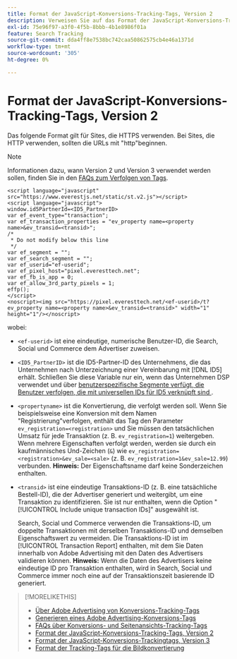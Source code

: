 ```yaml
---
title: Format der JavaScript-Konversions-Tracking-Tags, Version 2
description: Verweisen Sie auf das Format der JavaScript-Konversions-Trackingtags, Version 2.
exl-id: 75e96f97-a3f0-4f5b-8bbb-4b1e8986f01a
feature: Search Tracking
source-git-commit: dda4ff8e7538bc742caa50862575cb4e46a1371d
workflow-type: tm+mt
source-wordcount: '305'
ht-degree: 0%

---
```


# Format der JavaScript-Konversions-Tracking-Tags, Version 2

Das folgende Format gilt für Sites, die HTTPS verwenden. Bei Sites, die HTTP verwenden, sollten die URLs mit &quot;http&quot;beginnen.

>[!NOTE]
>
>Informationen dazu, wann Version 2 und Version 3 verwendet werden sollen, finden Sie in den [FAQs zum Verfolgen von Tags](/help/search-social-commerce/tracking/faqs-conversion-page-view-tracking-tags.md).

```
<script language="javascript" src="https://www.everestjs.net/static/st.v2.js"></script>
<script language="javascript">
window.id5PartnerId=<ID5_PartnerID>
var ef_event_type="transaction";
var ef_transaction_properties = "ev_property name=<property name>&ev_transid=<transid>";
/*
 * Do not modify below this line
 */
var ef_segment = "";
var ef_search_segment = "";
var ef_userid="ef-userid";
var ef_pixel_host="pixel.everesttech.net";
var ef_fb_is_app = 0;
var ef_allow_3rd_party_pixels = 1;
effp();
</script>
<noscript><img src="https://pixel.everesttech.net/<ef-userid>/t?ev_property name=<property name>&ev_transid=<transid>" width="1" height="1"/></noscript>
```

wobei:

* `<ef-userid>` ist eine eindeutige, numerische Benutzer-ID, die Search, Social und Commerce dem Advertiser zuweisen.

* `<ID5_PartnerID>` ist die ID5-Partner-ID des Unternehmens, die das Unternehmen nach Unterzeichnung einer Vereinbarung mit [!DNL ID5] erhält. Schließen Sie diese Variable nur ein, wenn das Unternehmen DSP verwendet und über [benutzerspezifische Segmente verfügt, die Benutzer verfolgen, die mit universellen IDs für ID5 verknüpft sind ](/help/dsp/audiences/universal-ids.md).

* `<propertyname>` ist die Konvertierung, die verfolgt werden soll. Wenn Sie beispielsweise eine Konversion mit dem Namen &quot;Registrierung&quot;verfolgen, enthält das Tag den Parameter `ev_registration=<registration>` und Sie müssen den tatsächlichen Umsatz für jede Transaktion (z. B. `ev_registration=1`) weitergeben. Wenn mehrere Eigenschaften verfolgt werden, werden sie durch ein kaufmännisches Und-Zeichen (`&`) wie `ev_registration=<registration>&ev_sale=<sale>` (z. B. `ev_registration=1&ev_sale=12.99`) verbunden. **Hinweis:** Der Eigenschaftsname darf keine Sonderzeichen enthalten.

* `<transid>` ist eine eindeutige Transaktions-ID (z. B. eine tatsächliche Bestell-ID), die der Advertiser generiert und weitergibt, um eine Transaktion zu identifizieren. Sie ist nur enthalten, wenn die Option &quot;[!UICONTROL Include unique transaction IDs]&quot; ausgewählt ist.

  Search, Social und Commerce verwenden die Transaktions-ID, um doppelte Transaktionen mit derselben Transaktions-ID und demselben Eigenschaftswert zu vermeiden. Die Transaktions-ID ist im [!UICONTROL Transaction Report] enthalten, mit dem Sie Daten innerhalb von Adobe Advertising mit den Daten des Advertisers validieren können. **Hinweis:** Wenn die Daten des Advertisers keine eindeutige ID pro Transaktion enthalten, wird in Search, Social und Commerce immer noch eine auf der Transaktionszeit basierende ID generiert.

<!-- add more links -->

>[!MORELIKETHIS]
>
>* [Über Adobe Advertising von Konversions-Tracking-Tags](/help/search-social-commerce/tracking/conversion-tracking-advertising.md)
>* [Generieren eines Adobe Advertising-Konversions-Tags](/help/search-social-commerce/tools/conversion-tag-generate.md)
>* [FAQs über Konversions- und Seitenansichts-Tracking-Tags](/help/search-social-commerce/tracking/faqs-conversion-page-view-tracking-tags.md)
>* [Format der JavaScript-Konversions-Tracking-Tags, Version 2](format-conversion-tag-jsv2.md)
>* [Format der JavaScript-Konversions-Trackingtags, Version 3](format-conversion-tag-jsv3.md)
>* [Format der Tracking-Tags für die Bildkonvertierung](format-conversion-tag-image.md)
